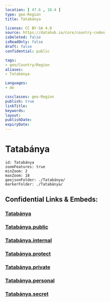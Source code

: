 ```yaml
---
location: [ 47.6 , 18.4 ] 
type: geo-Region
title: Tatabánya

license: CC BY-SA 4.0
source: https://datahub.io/core/country-codes
isDeleted: false
isReadOnly: false
draft: false
confidential: public

tags:
- geo/Country/Region
aliases:
- Tatabánya

Languages:
- de

cssclasses: geo-Region
publish: true
linkTitle: 
keywords: 
layout: 
publishDate: 
expiryDate: 
---
```


# Tatabánya

```leaflet
id: Tatabánya
zoomFeatures: true 
minZoom: 2 
maxZoom: 18
geojsonFolder: ./Tatabánya/
markerFolder: ./Tatabánya/
```


## Confidential Links & Embeds: 

### [Tatabánya](/_Standards/Earth/Continent/Europe/Europe~East/Hungary/Counties~Hungary/Komárom-Esztergom/counties~Komárom-Esztergom/Tatabánya.md) 

### [Tatabánya.public](/_public/Earth/Continent/Europe/Europe~East/Hungary/Counties~Hungary/Komárom-Esztergom/counties~Komárom-Esztergom/Tatabánya.public.md) 

### [Tatabánya.internal](/_internal/Earth/Continent/Europe/Europe~East/Hungary/Counties~Hungary/Komárom-Esztergom/counties~Komárom-Esztergom/Tatabánya.internal.md) 

### [Tatabánya.protect](/_protect/Earth/Continent/Europe/Europe~East/Hungary/Counties~Hungary/Komárom-Esztergom/counties~Komárom-Esztergom/Tatabánya.protect.md) 

### [Tatabánya.private](/_private/Earth/Continent/Europe/Europe~East/Hungary/Counties~Hungary/Komárom-Esztergom/counties~Komárom-Esztergom/Tatabánya.private.md) 

### [Tatabánya.personal](/_personal/Earth/Continent/Europe/Europe~East/Hungary/Counties~Hungary/Komárom-Esztergom/counties~Komárom-Esztergom/Tatabánya.personal.md) 

### [Tatabánya.secret](/_secret/Earth/Continent/Europe/Europe~East/Hungary/Counties~Hungary/Komárom-Esztergom/counties~Komárom-Esztergom/Tatabánya.secret.md)

